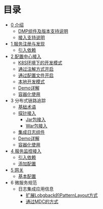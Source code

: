 # 目录

* [0 介绍](README.md)
	* [DMP组件及版本支持说明](DMP-version.md)
	* [接入支持说明](Support-Lists.md)
* [1 服务注册与发现](eureka/README.md)
	* [引入依赖](eureka/pom.md)
* [2 配置中心接入](apollo/README.md)
	* [K8S环境下的开发模式](apollo/Apollo-ConfigSerivce-In-Docker-k8s.md)
	* [通过注解方式开启](apollo/annotation.md)
	* [通过配置文件开启](apollo/bootstrap.md)
	* [本地开发模式](apollo/local-dev.md)
	* [Demo详解](apollo/demo.md)
	* [容器化使用](apollo/docker.md)
* 3 分布式链路追踪
	* [基础术语](skywalking/base.md)
	* [探针接入](skywalking/README.md)
		* [Jar包接入](skywalking/jar.md)
		* [War包接入](skywalking/war.md)
	* [集成日志组件](skywalking/integration-log4j.md)
	* [Demo详解](skywalking/demo.md)
	* [容器化使用](skywalking/docker.md)
* [4 服务监控接入](micrometer/README.md)
	* [引入依赖](micrometer/pom.md)
	* [添加配置](micrometer/conf.md)
* [5 网关](gateway/README.md)
	* [基本配置](gateway/op.md)
* 6 微服务规范
	* 日志集成应用信息
		* [扩展Lobgback的PatternLayout方式](spec/patternLayout.md)
		* [通过MDC的方式](spec/MDC.md)